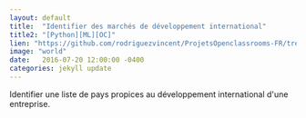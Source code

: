 ```yaml
---
layout: default
title:  "Identifier des marchés de développement international"
title2: "[Python][ML][OC]"
lien: "https://github.com/rodriguezvincent/ProjetsOpenclassrooms-FR/tree/main/P9-%C3%89tude-de-march%C3%A9"
image: "world"
date:   2016-07-20 12:00:00 -0400
categories: jekyll update
---
```

Identifier une liste de pays propices au développement international d'une entreprise.